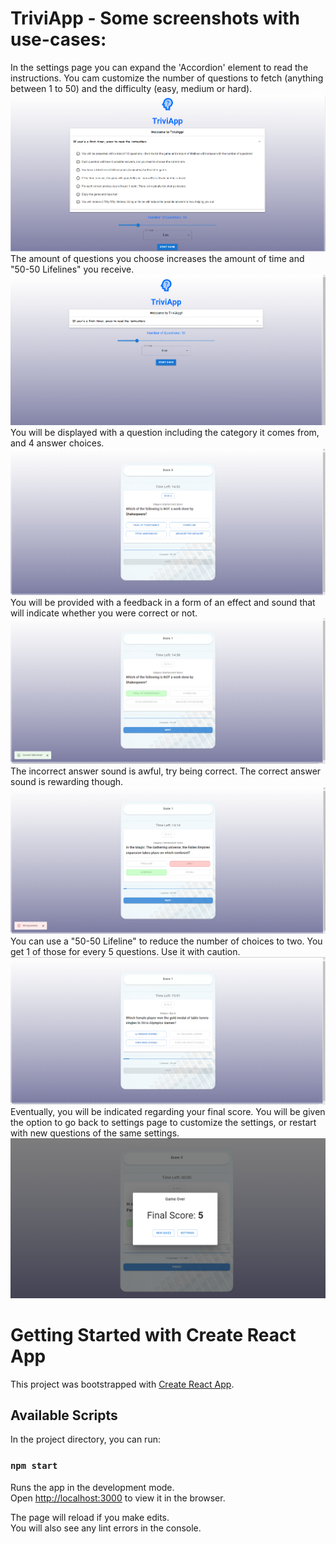 # TriviApp - Some screenshots with use-cases:
In the settings page you can expand the 'Accordion' element to read the instructions. You cam customize the number of questions to fetch (anything between 1 to 50) and the difficulty (easy, medium or hard).
![My Image](./public/app_screenshots/settings-unexpanded.png)
The amount of questions you choose increases the amount of time and "50-50 Lifelines" you receive.
![My Image](./public/app_screenshots/settings.png)
You will be displayed with a question including the category it comes from, and 4 answer choices.
![My Image](./public/app_screenshots/triviagame.png)
You will be provided with a feedback in a form of an effect and sound that will indicate whether you were correct or not.
![My Image](./public/app_screenshots/triviagame-question-correct.png)
The incorrect answer sound is awful, try being correct. The correct answer sound is rewarding though.
![My Image](./public/app_screenshots/triviagame-question-wrong.png)
You can use a "50-50 Lifeline" to reduce the number of choices to two. You get 1 of those for every 5 questions. Use it with caution.
![My Image](./public/app_screenshots/triviagame-question-fifty-fifty-redeemed.png)
Eventually, you will be indicated regarding your final score. You will be given the option to go back to settings page to customize the settings, or restart with new questions of the same settings.
![My Image](./public/app_screenshots/gameOverModal.png)


# Getting Started with Create React App

This project was bootstrapped with [Create React App](https://github.com/facebook/create-react-app).

## Available Scripts

In the project directory, you can run:

### `npm start`

Runs the app in the development mode.\
Open [http://localhost:3000](http://localhost:3000) to view it in the browser.

The page will reload if you make edits.\
You will also see any lint errors in the console.


